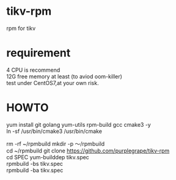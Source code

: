 # tikv-rpm
rpm for tikv  

# requirement  
4 CPU is recommend  
12G free memory at least (to aviod oom-killer)  
test under CentOS7,at your own risk.  


# HOWTO  
yum install git golang yum-utils rpm-build gcc cmake3 -y  
ln -sf /usr/bin/cmake3 /usr/bin/cmake  

rm -rf ~/rpmbuild
mkdir -p ～/rpmbuild  
cd ~/rpmbuild
git clone https://github.com/purplegrape/tikv-rpm  
cd SPEC
yum-builddep tikv.spec  
rpmbuild -bs tikv.spec  
rpmbuild -ba tikv.spec  





